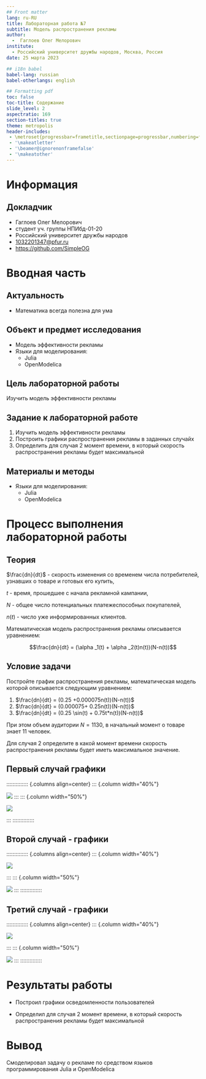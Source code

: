 ```yaml
---
## Front matter
lang: ru-RU
title: Лабораторная работа №7
subtitle: Модель распространения рекламы
author:
  -  Гаглоев Олег Мелорович
institute:
  - Российский университет дружбы народов, Москва, Россия
date: 25 марта 2023

## i18n babel
babel-lang: russian
babel-otherlangs: english

## Formatting pdf
toc: false
toc-title: Содержание
slide_level: 2
aspectratio: 169
section-titles: true
theme: metropolis
header-includes:
 - \metroset{progressbar=frametitle,sectionpage=progressbar,numbering=fraction}
 - '\makeatletter'
 - '\beamer@ignorenonframefalse'
 - '\makeatother'
---
```


# Информация

## Докладчик

  * Гаглоев Олег Мелорович
  * студент уч. группы НПИбд-01-20
  * Российский университет дружбы народов
  * [1032201347@pfur.ru](mailto:1032201347@rudn.ru)
  * <https://github.com/SimpleOG>

# Вводная часть

## Актуальность

- Математика всегда полезна для ума

## Объект и предмет исследования

- Модель эффективности рекламы
- Языки для моделирования:
  - Julia
  - OpenModelica

## Цель лабораторной работы

Изучить модель эффективности рекламы

## Задание к лабораторной работе

1.	Изучить модель эффективности рекламы
2.	Построить графики распространения рекламы в заданных случайх
3.	Определить для случая 2 момент времени, в который скорость распространения рекламы будет максимальной


## Материалы и методы

- Языки для моделирования:
  - Julia
  - OpenModelica

# Процесс выполнения лабораторной работы


## Теория

$\frac{dn}{dt}$ - скорость изменения со временем числа потребителей, узнавших о товаре и готовых его купить,

$t$ - время, прошедшее с начала рекламной кампании,

$N$ - общее число потенциальных платежеспособных покупателей,

$n(t)$ - число  уже информированных клиентов.

Математическая модель распространения рекламы описывается уравнением:

$$\frac{dn}{dt} = (\alpha _1(t) + \alpha _2(t)n(t))(N-n(t))$$



## Условие задачи

Постройте график распространения рекламы, математическая модель которой описывается следующим уравнением:

1.	$\frac{dn}{dt} = (0.25 +0.000075n(t))(N-n(t))$
2.	$\frac{dn}{dt} = (0.000075+ 0.25n(t))(N-n(t))$
3.	$\frac{dn}{dt} = (0.25 \sin(t) + 0.75t*n(t))(N-n(t))$

При этом объем аудитории $N = 1130$, в начальный момент о товаре знает 11 человек.

Для случая 2 определите в какой момент времени скорость распространения рекламы будет иметь максимальное значение.


## Первый случай графики

:::::::::::::: {.columns align=center}
::: {.column width="40%"}

![](../Image/Julia_1.png)
:::
::: {.column width="50%"}

![](../Image/MO_1.png)


:::
::::::::::::::


## Второй случай - графики

:::::::::::::: {.columns align=center}
::: {.column width="40%"}

![](../Image/Julia_2.png)

:::
::: {.column width="50%"}

![](../Image/%D0%9C%D0%9E_2.png)
:::
::::::::::::::

## Третий случай - графики

:::::::::::::: {.columns align=center}
::: {.column width="40%"}

![](../Image/Julia_3.png)

:::
::: {.column width="50%"}

![](../Image/%D0%9C%D0%9E_3.png)
:::
::::::::::::::
# Результаты работы

- Построил графики осведомленности пользователей

- Определил для случая 2 момент времени, в который скорость распространения рекламы будет максимальной

# Вывод

Смоделировал задачу о рекламе по средством языков программирования Julia и OpenModelica

[def]: https://github.com/SimpleOG/MatMod